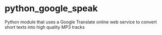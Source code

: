 # python_google_speak
Python module that uses a Google Translate online web service to convert short  texts into high quality MP3 tracks
